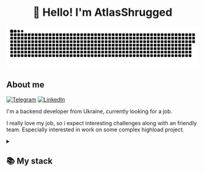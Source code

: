<h1 align="center">👋 Hello! I'm AtlasShrugged </h1>

<p align="center">
 <img width="600" src="assets/github-snake.svg" alt="snake"/>
</p>

## About me
[![Telegram](https://img.shields.io/badge/-Telegram-2CA5E0?style=flat&logo=telegram&logoColor=white)](https://tlgg.ru/BaggerFast)
[![LinkedIn](https://img.shields.io/badge/-LinkedIn-0A66C2?style=flat&logo=linkedin&logoColor=white)]([https://tlgg.ru/BaggerFast](https://www.linkedin.com/in/atlasshrugged8/))

I'm a backend developer from Ukraine, currently looking for a job.  

I really love my job, so i expect interesting challenges along with an friendly team. Especially interested in work on some complex highload project.

<details align="left">
  <summary><h2><b>📚 My stack</b></h2></summary>
  <p>
    <h3>Main Technologies</h3>
    <img src="https://skillicons.dev/icons?i=go,postgres,mongodb,rabbitmq,redis,graphql,nodejs,js,ts,vue&perline=5" />
    <h3>Tools</h3>
    <img src="https://skillicons.dev/icons?i=linux,docker,kubernetes,git,gitlab&perline=5" />
    <br>
  </p>
</details>
